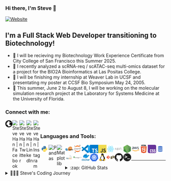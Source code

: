 ### Hi there, I'm Steve 👋

[![Website](https://img.shields.io/badge/stevehan.dev-Computational%20Biology%20/%20Bioinformatician%20-blue?style=for-the-badge&logo=simplenote)](https://stevehan.dev)

## I'm a Full Stack Web Developer transitioning to Biotechnology!

- 💪 I will be recieving my Biotechnology Work Experience Certificate from City College of San Francisco this Summer 2025.
- 🔭 I recently analyzed a scRNA-req / scATAC-seq multi-omics dataset for a project for the BIO2A Bioinformatics at Las Positas College.
- 🔭 I will be finishing my internship at Weaver Lab in UCSF and presentating my poster at CCSF Bio Symposium May 24, 2005.
- 👯 This summer, June 2 to August 8, I will be working on the molecular simulation research project at the Laboratory for Systems Medicine at the University of Florida.

### Connect with me:

[<img align="left" alt="Steve Han developer portfolio" width="22px" src="https://raw.githubusercontent.com/iconic/open-iconic/master/svg/globe.svg" />][website]
[<img align="left" alt="Steve Han | Facebook" width="22px" src="https://cdn.jsdelivr.net/npm/simple-icons@v3/icons/facebook.svg" />][twitter]
[<img align="left" alt="Steve Han | Twitter" width="22px" src="https://cdn.jsdelivr.net/npm/simple-icons@v3/icons/twitter.svg" />][twitter]
[<img align="left" alt="Steve Han | LinkedIn" width="22px" src="https://cdn.jsdelivr.net/npm/simple-icons@v3/icons/linkedin.svg" />][linkedin]
[<img align="left" alt="Steve Han | Instagram" width="22px" src="https://cdn.jsdelivr.net/npm/simple-icons@v3/icons/instagram.svg" />][instagram]

<br />

### Languages and Tools:
<img align="left" alt="Python" width="26px" src="https://raw.githubusercontent.com/github/explore/main/topics/python/python.png" />
<img align="left" alt="Pandas" width="26px" src="https://raw.githubusercontent.com/github/explore/main/topics/pandas/pandas.png" />
<img align="left" alt="Matplotlib" width="26px" src="https://raw.githubusercontent.com/github/explore/main/topics/matplotlib/matplotlib.png" />
<img align="left" alt="Scikit-Learn" width="26px" src="https://raw.githubusercontent.com/github/explore/main/topics/scikit-learn/scikit-learn.png" />
<img align="left" alt="Jupyter Notebook" width="26px" src="https://raw.githubusercontent.com/github/explore/main/topics/jupyter-notebook/jupyter-notebook.png" />

<img align="left" alt="Visual Studio Code" width="26px" src="https://raw.githubusercontent.com/github/explore/80688e429a7d4ef2fca1e82350fe8e3517d3494d/topics/visual-studio-code/visual-studio-code.png" />
<img align="left" alt="Typescript" width="26px" src="https://raw.githubusercontent.com/github/explore/80688e429a7d4ef2fca1e82350fe8e3517d3494d/topics/typescript/typescript.png" />
<img align="left" alt="JavaScript" width="26px" src="https://raw.githubusercontent.com/github/explore/80688e429a7d4ef2fca1e82350fe8e3517d3494d/topics/javascript/javascript.png" />
<img align="left" alt="React" width="26px" src="https://raw.githubusercontent.com/github/explore/80688e429a7d4ef2fca1e82350fe8e3517d3494d/topics/react/react.png" />
<img align="left" alt="NextJS" width="26px" src="https://raw.githubusercontent.com/github/explore/28b02bbc9ad9f7a503c43775aebeb515dc2da5fc/topics/nextjs/nextjs.png" />
<img align="left" alt="Node.js" width="26px" src="https://raw.githubusercontent.com/github/explore/80688e429a7d4ef2fca1e82350fe8e3517d3494d/topics/nodejs/nodejs.png" />
<img align="left" alt="AWS" width="26px" src="https://raw.githubusercontent.com/github/explore/fbceb94436312b6dacde68d122a5b9c7d11f9524/topics/aws/aws.png" />
<img align="left" alt="HTML5" width="26px" src="https://raw.githubusercontent.com/github/explore/80688e429a7d4ef2fca1e82350fe8e3517d3494d/topics/html/html.png" />
<img align="left" alt="CSS3" width="26px" src="https://raw.githubusercontent.com/github/explore/80688e429a7d4ef2fca1e82350fe8e3517d3494d/topics/css/css.png" />
<img align="left" alt="SQL" width="26px" src="https://raw.githubusercontent.com/github/explore/80688e429a7d4ef2fca1e82350fe8e3517d3494d/topics/sql/sql.png" />
<img align="left" alt="MySQL" width="26px" src="https://raw.githubusercontent.com/github/explore/80688e429a7d4ef2fca1e82350fe8e3517d3494d/topics/mysql/mysql.png" />
<img align="left" alt="MongoDB" width="26px" src="https://raw.githubusercontent.com/github/explore/80688e429a7d4ef2fca1e82350fe8e3517d3494d/topics/mongodb/mongodb.png" />
<img align="left" alt="Docker" width="26px" src="https://raw.githubusercontent.com/github/explore/80688e429a7d4ef2fca1e82350fe8e3517d3494d/topics/docker/docker.png" />
<img align="left" alt="Kubernetes" width="26px" src="https://raw.githubusercontent.com/github/explore/01ea2a586e5da744792d0ccfce2f68b861f29301/topics/kubernetes/kubernetes.png" />
<img align="left" alt="Linux" width="26px" src="https://raw.githubusercontent.com/github/explore/80688e429a7d4ef2fca1e82350fe8e3517d3494d/topics/linux/linux.png" />
<img align="left" alt="Git" width="26px" src="https://raw.githubusercontent.com/github/explore/80688e429a7d4ef2fca1e82350fe8e3517d3494d/topics/git/git.png" />
<img align="left" alt="GitHub" width="26px" src="https://raw.githubusercontent.com/github/explore/78df643247d429f6cc873026c0622819ad797942/topics/github/github.png" />
<img align="left" alt="Terminal" width="26px" src="https://raw.githubusercontent.com/github/explore/80688e429a7d4ef2fca1e82350fe8e3517d3494d/topics/terminal/terminal.png" />

<br />
<br />

---

<details>
  <summary>:zap: GitHub Stats</summary>

  <img align="left" alt="Steve Han's GitHub Stats" src="https://github-readme-stats.vercel.app/api?username=stevehanstudio&hide=stars&count_private=true&theme=tokyonight&show_icons=true&hide_border=true" />

</details>

[website]: https://stevehan.dev
[facebook]: https://facebook.com/stevehanphoto
[twitter]: https://twitter.com/stevehanstudio
[instagram]: https://instagram.com/stevehanphoto
[linkedin]: https://linkedin.com/in/stevehanstudio

<details>
  <summary>👨🏽‍💻 Steve's Coding Journey</summary>

My coding joruney started in the middle school on an Atari 400.  In high school, it was Pascal.  In college at San Jose State University, majoring in Computer Engineering it was primarily C, some assembly language and I took one semester of C++.

Out of college I pursued hardware engineering, because I had found hardware to be more challenging and enjoy challenges.  In 2002, after 6 years of designing hardware and ASIC (Application Specific Integrated Circuit) chips, I decided to pursue my passion in photography, the electronic dance	music scene, and traveling.

One of the first things I did when I made the decision was to create my first website to put my photographs on, which led to me managing a website that covers the electronic	dance music scene nationwide.  Having lived out my passion, I	explored a number of options including fashion photography,	video, sound engineering, and VR development. As a producer	and sound engineer for a podcast on VR, Dopamine VR, I	built a website using WordPress and decided after working	in the web space for 2 decades, it only makes sense to turn	my attention to web development.
						
I decided to focus on the frontend, then the backend, then cloud computing. I enrolled at CCSF where I received certificates in Web Application Programming, Securing Web Applications, and Javascript Specialist. Next, I enrolled in the Udacity React Nanodgree program to learn the intricacies of React.js. More recently, I studied for and passed the AWS Cloud Practitioner and AWS Developer Associates Certifications. I've strived for continuous learning and development and have taken countless online courses and my focus now is to put what I've learned to use. I am excited to take on my next challenge and look forward to connecting with you.

</details>
